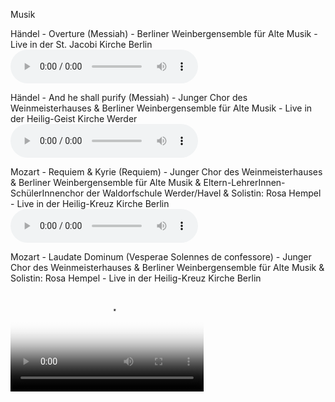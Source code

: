 Musik

Händel - Overture (Messiah) - Berliner Weinbergensemble für Alte Musik - Live in der St. Jacobi Kirche Berlin
<audio src="https://drive.google.com/uc?export=download&id=1e-T0irQi4RbQDNw5cO39Iar_vp3kgS7s" controls preload></audio>

Händel - And he shall purify (Messiah) - Junger Chor des Weinmeisterhauses & Berliner Weinbergensemble für Alte Musik - Live in der Heilig-Geist Kirche Werder
<audio src="https://drive.google.com/uc?export=download&id=1W6zcOrOyp0uLDpD-EhxY4ON5YZwAgFi0" controls preload></audio>

Mozart - Requiem & Kyrie (Requiem) - Junger Chor des Weinmeisterhauses & Berliner Weinbergensemble für Alte Musik & Eltern-LehrerInnen-SchülerInnenchor der Waldorfschule Werder/Havel & Solistin: Rosa Hempel - Live in der Heilig-Kreuz Kirche Berlin
<audio src="https://drive.google.com/uc?export=download&id=132oIQrWMtvicKeShVIWX8Fn0ljYvFEgR" controls preload></audio>

Mozart - Laudate Dominum (Vesperae Solennes de confessore) - Junger Chor des Weinmeisterhauses & Berliner Weinbergensemble für Alte Musik & Solistin: Rosa Hempel - Live in der Heilig-Kreuz Kirche Berlin
<video poster="https://tobiaspuls.github.io/images/50.jpg" width="309" height="173" controls preload> 
    <source src="https://drive.google.com/uc?export=download&id=1k1UKnsvlz1_waGmH91FEoSQ9vKZUYhwi" media="only screen and (min-device-width: 568px)"></source> 
    <source src="https://drive.google.com/uc?export=download&id=1RmZ5dN2BaHYI5PVmlN-rHC5QwnOb4Itl" media="only screen and (max-device-width: 568px)"></source> 
    <source src="https://drive.google.com/uc?export=download&id=15uESk4iYH5aX2WhS9Gi5I-LCgnXfB8KS"></source> 
</video>
